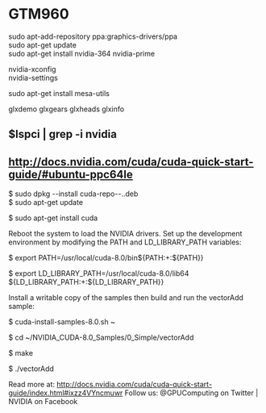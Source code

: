 # GTM960

sudo apt-add-repository ppa:graphics-drivers/ppa                                                                                                 
sudo apt-get update                                                                                                                                                                                                                  
sudo apt-get install nvidia-364 nvidia-prime

nvidia-xconfig                                                                             
nvidia-settings                                                                            

sudo apt-get install mesa-utils                                                                
 
glxdemo   glxgears  glxheads  glxinfo 

$lspci | grep -i nvidia
------------------------------------------------------------------------------------------

http://docs.nvidia.com/cuda/cuda-quick-start-guide/#ubuntu-ppc64le
------------------------------------------------------------------------------------------------------------
$ sudo dpkg --install cuda-repo-<distro>-<version>.<architecture>.deb                                                                           
$ sudo apt-get update                                                                           

$ sudo apt-get install cuda                                                                           

Reboot the system to load the NVIDIA drivers.
Set up the development environment by modifying the PATH and LD_LIBRARY_PATH variables:                                                                           

$ export PATH=/usr/local/cuda-8.0/bin${PATH:+:${PATH}}                                                                           

$ export LD_LIBRARY_PATH=/usr/local/cuda-8.0/lib64\
                         ${LD_LIBRARY_PATH:+:${LD_LIBRARY_PATH}}                                                                           

Install a writable copy of the samples then build and run the vectorAdd sample:                                                                           

$ cuda-install-samples-8.0.sh ~                                                                           

$ cd ~/NVIDIA_CUDA-8.0_Samples/0_Simple/vectorAdd                                                                           

$ make                                                                           

$ ./vectorAdd                                                                           



Read more at: http://docs.nvidia.com/cuda/cuda-quick-start-guide/index.html#ixzz4VYncmuwr 
Follow us: @GPUComputing on Twitter | NVIDIA on Facebook


